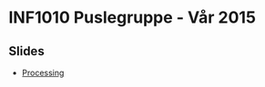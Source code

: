 # INF1010 Puslegruppe - Vår 2015

## Slides
- [Processing](http://slides.com/evestera/inf1010-processing/)